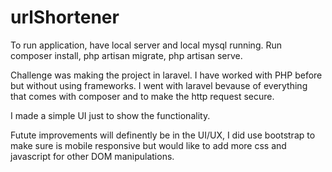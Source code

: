 # urlShortener

To run application, have local server and local mysql running. Run composer install, php artisan migrate, php artisan serve.

Challenge was making the project in laravel. I have worked with PHP before but without using frameworks. I went with laravel bevause of everything that comes with composer and to make the http request secure. 

I made a simple UI just to show the functionality. 

Futute improvements will definently be in the UI/UX, I did use bootstrap to make sure is mobile responsive but would like to add more css and javascript for other DOM manipulations. 